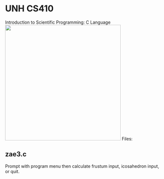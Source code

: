 # UNH CS410
Introduction to Scientific Programming: C Language
<br />
<img src="https://media.giphy.com/media/x2A1phuamghcQ/giphy.gif" width="375px">
Files:
<h2> zae3.c </h2>
Prompt with program menu then calculate frustum input, icosahedron input, or quit. 

